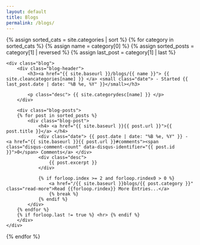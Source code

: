 ```yaml
---
layout: default
title: Blogs
permalink: /blogs/
---
```


<div>
{% assign sorted_cats = site.categories | sort %}
{% for category in sorted_cats %}
	{% assign name = category[0] %}
	{% assign sorted_posts = category[1] | reversed %}
	{% assign last_post = category[1] | last %}

	<div class="blog">
		<div class="blog-header">
			<h3><a href="{{ site.baseurl }}/blogs/{{ name }}"> {{ site.cleancategories[name] }} </a> <small class="date"> - Started {{ last_post.date | date: "%B %e, %Y" }}</small></h3>
			
		    <p class="desc"> {{ site.categorydesc[name] }} </p>
		</div>

		<div class="blog-posts">
	    {% for post in sorted_posts %}
	    	<div class="blog-post">
		        <h4> <a href="{{ site.baseurl }}{{ post.url }}">{{ post.title }}</a> </h4> 
		        <div class="date"> {{ post.date | date: "%B %e, %Y" }} - <a href="{{ site.baseurl }}{{ post.url }}#comments"><span class="disqus-comment-count" data-disqus-identifier="{{ post.id }}">0</span> Comments</a> </div>
		        <div class="desc"> 
					{{ post.excerpt }} 
				</div>
			  
				{% if forloop.index >= 2 and forloop.rindex0 > 0 %}
					<a href="/{{ site.baseurl }}blogs/{{ post.category }}" class="read-more">Read {{forloop.rindex}} More Entries...</a>
					{% break %}
				{% endif %}
			</div>
	    {% endfor %}
	    {% if forloop.last != true %} <hr> {% endif %}
		</div>
	</div>
{% endfor %}
</div>